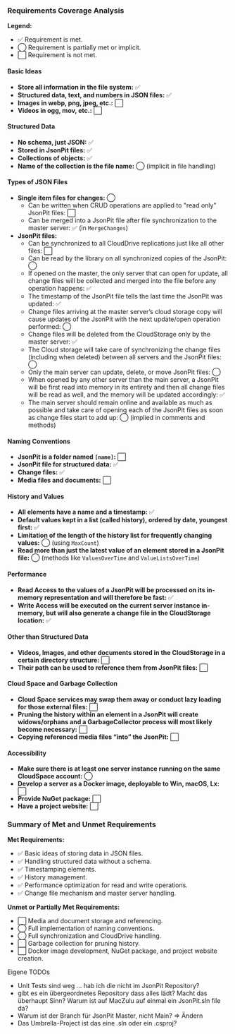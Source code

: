 ### Requirements Coverage Analysis

**Legend:**

- ✅ Requirement is met.
- ◯ Requirement is partially met or implicit.
- ⬜️ Requirement is not met.

#### Basic Ideas

- **Store all information in the file system:** ✅
- **Structured data, text, and numbers in JSON files:** ✅
- **Images in webp, png, jpeg, etc.:** ⬜️
- **Videos in ogg, mov, etc.:** ⬜️

#### Structured Data

- **No schema, just JSON:** ✅
- **Stored in JsonPit files:** ✅
- **Collections of objects:** ✅
- **Name of the collection is the file name:** ◯ (implicit in file handling)

#### Types of JSON Files

- **Single item files for changes:** ◯
  - Can be written when CRUD operations are applied to "read only" JsonPit files: ⬜️
  - Can be merged into a JsonPit file after file synchronization to the master server: ✅ (in `MergeChanges`)
- **JsonPit files:**
  - Can be synchronized to all CloudDrive replications just like all other files: ⬜️
  - Can be read by the library on all synchronized copies of the JsonPit: ◯
  - If opened on the master, the only server that can open for update, all change files will be collected and merged into the file before any operation happens: ✅
  - The timestamp of the JsonPit file tells the last time the JsonPit was updated: ✅
  - Change files arriving at the master server’s cloud storage copy will cause updates of the JsonPit with the next update/open operation performed: ◯
  - Change files will be deleted from the CloudStorage only by the master server: ✅
  - The Cloud storage will take care of synchronizing the change files (including when deleted) between all servers and the JsonPit files: ◯
  - Only the main server can update, delete, or move JsonPit files: ◯
  - When opened by any other server than the main server, a JsonPit will be first read into memory in its entirety and then all change files will be read as well, and the memory will be updated accordingly: ✅
  - The main server should remain online and available as much as possible and take care of opening each of the JsonPit files as soon as change files start to add up: ◯ (implied in comments and methods)

#### Naming Conventions

- **JsonPit is a folder named `[name]`:** ⬜️
- **JsonPit file for structured data:** ✅
- **Change files:** ✅
- **Media files and documents:** ⬜️

#### History and Values

- **All elements have a name and a timestamp:** ✅
- **Default values kept in a list (called history), ordered by date, youngest first:** ✅
- **Limitation of the length of the history list for frequently changing values:** ◯ (using `MaxCount`)
- **Read more than just the latest value of an element stored in a JsonPit file:** ◯ (methods like `ValuesOverTime` and `ValueListsOverTime`)

#### Performance

- **Read Access to the values of a JsonPit will be processed on its in-memory representation and will therefore be fast:** ✅
- **Write Access will be executed on the current server instance in-memory, but will also generate a change file in the CloudStorage location:** ✅

#### Other than Structured Data

- **Videos, Images, and other documents stored in the CloudStorage in a certain directory structure:** ⬜️
- **Their path can be used to reference them from JsonPit files:** ⬜️

#### Cloud Space and Garbage Collection

- **Cloud Space services may swap them away or conduct lazy loading for those external files:** ⬜️
- **Pruning the history within an element in a JsonPit will create widows/orphans and a GarbageCollector process will most likely become necessary:** ⬜️
- **Copying referenced media files “into” the JsonPit:** ⬜️

#### Accessibility

- **Make sure there is at least one server instance running on the same CloudSpace account:** ◯
- **Develop a server as a Docker image, deployable to Win, macOS, Lx:** ⬜️
- **Provide NuGet package:** ⬜️
- **Have a project website:** ⬜️

### Summary of Met and Unmet Requirements

**Met Requirements:**

- ✅ Basic ideas of storing data in JSON files.
- ✅ Handling structured data without a schema.
- ✅ Timestamping elements.
- ✅ History management.
- ✅ Performance optimization for read and write operations.
- ✅ Change file mechanism and master server handling.

**Unmet or Partially Met Requirements:**

- ⬜️ Media and document storage and referencing.
- ◯ Full implementation of naming conventions.
- ◯ Full synchronization and CloudDrive handling.
- ⬜️ Garbage collection for pruning history.
- ⬜️ Docker image development, NuGet package, and project website creation.

Eigene TODOs

* Unit Tests sind weg ... hab ich die nicht im JsonPit Repository?
* gibt es ein übergeordnetes Repository dass alles lädt? Macht das überhaupt Sinn? Warum ist auf MacZulu auf einmal ein JsonPit.sln file da?
* Warum ist der Branch für JsonPit Master, nicht Main? ⇒ Ändern
* Das Umbrella-Project ist das eine .sln oder ein .csproj?
